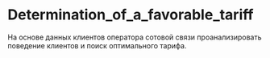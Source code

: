 # Determination_of_a_favorable_tariff
На основе данных клиентов оператора сотовой связи проанализировать поведение клиентов и поиск оптимального тарифа.
